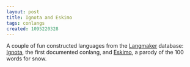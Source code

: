 ```yaml
---
layout: post
title: Ignota and Eskimo
tags: conlangs
created: 1095220328
---
```

 A couple of fun constructed languages from the [Langmaker](http://www.langmaker.com/) database: [Ignota](http://www.langmaker.com/db/mdl_ignota.htm), the first documented conlang, and [Eskimo](http://www.langmaker.com/db/mdl_eskimo.htm), a parody of the 100 words for snow.
